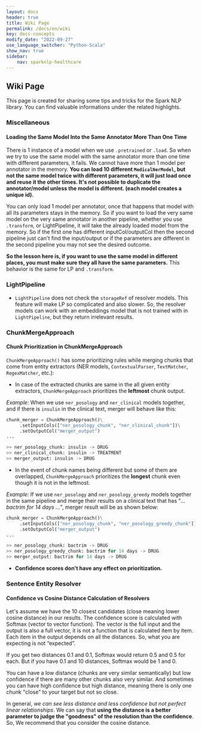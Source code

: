 ```yaml
---
layout: docs
header: true
title: Wiki Page
permalink: /docs/en/wiki
key: docs-concepts
modify_date: "2022-09-27"
use_language_switcher: "Python-Scala"
show_nav: true
sidebar:
    nav: sparknlp-healthcare
---
```


<div class="h3-box" markdown="1">

## Wiki Page

This page is created for sharing some tips and tricks for the Spark NLP library. You can find valuable informations under the related highlights.

</div>
<div class="h3-box" markdown="1">

### Miscellaneous

#### Loading the Same Model Into the Same Annotator More Than One Time

There is 1 instance of a model when we use `.pretrained` or `.load`. So when we try to use the same model with the same annotator more than one time with different parameters, it fails. We cannot have more than 1 model per annotator in the memory. **You can load 10 different `MedicalNerModel`, but not the same model twice with different parameters, it will just load once and reuse it the other times. It's not possible to duplicate the annotator/model unless the model is different. (each model creates a unique id).**

You can only load 1 model per annotator, once that happens that model with all its parameters stays in the memory. So if you want to load the very same model on the very same annotator in another pipeline, whether you use `.transform`, or LightPipeline, it will take the already loaded model from the memory. So if the first one has different inputCol/outputCol then the second pipeline just can't find the input/output or if the parameters are different in the second pipeline you may not see the desired outcome.

**So the lesson here is, if you want to use the same model in different places, you must make sure they all have the same parameters.** This behavior is the same for LP and `.transform`.

</div>
<div class="h3-box" markdown="1">

### LightPipeline

+ `LightPipeline` does not check the `storageRef` of resolver models. This feature will make LP so complicated and also slower. So, the resolver models can work with an embeddings model that is not trained with in `LightPipeline`, but they return irrelevant results.

</div>
<div class="h3-box" markdown="1">

### ChunkMergeApproach

#### Chunk Prioritization in ChunkMergeApproach
`ChunkMergeApproach()` has some prioritizing rules while merging chunks that come from entity extractors (NER models, `ContextualParser`, `TextMatcher`, `RegexMatcher`, etc.):

+ In case of the extracted chunks are same in the all given entity extractors, `ChunkMergeApproach` prioritizes the **leftmost** chunk output.

 *Example:* When we use `ner_posology` and `ner_clinical` models together, and if there is `insulin` in the clinical text, merger will behave like this:
 ```python
 chunk_merger = ChunkMergeApproach()\
      .setInputCols(["ner_posology_chunk", "ner_clinical_chunk"])\
      .setOutputCol("merger_output")
 ...

 >> ner_posology_chunk: insulin -> DRUG
 >> ner_clinical_chunk: insulin -> TREATMENT
 >> merger_output: insulin -> DRUG
 ```

+ In the event of chunk names being different but some of them are overlapped, `ChunkMergeApproach` prioritizes the **longest** chunk even though it is not in the leftmost.

 *Example:* If we use `ner_posology` and `ner_posology_greedy` models together in the same pipeline and merge their results on a clinical text that has "*... bactrim for 14 days ...*", merger result will be as shown below:

 ```python
 chunk_merger = ChunkMergeApproach()\
      .setInputCols(["ner_posology_chunk", "ner_posology_greedy_chunk"])\
      .setOutputCol("merger_output")
 ...

 >> ner_posology_chunk: bactrim -> DRUG
 >> ner_posology_greedy_chunk: bactrim for 14 days -> DRUG
 >> merger_output: bactrim for 14 days -> DRUG
 ```

 + **Confidence scores don't have any effect on prioritization.**

</div>
<div class="h3-box" markdown="1">

### Sentence Entity Resolver

#### Confidence vs Cosine Distance Calculation of Resolvers

Let's assume we have the 10 closest candidates (close meaning lower cosine distance) in our results. The confidence score is calculated with Softmax (vector to vector function). The vector is the full input and the output is also a full vector, it is not a function that is calculated item by item. Each item in the output depends on all the distances. So, what you are expecting is not “expected”.

If you get two distances 0.1 and 0.1, Softmax would return 0.5 and 0.5 for each. But if you have 0.1 and 10 distances, Softmax would be 1 and 0.

You can have a low distance (chunks are very similar semantically) but low confidence if there are many other chunks also very similar. And sometimes you can have high confidence but high distance, meaning there is only one chunk "close" to your target but not so close.

In general, *we can see less distance and less confidence but not perfect linear relationships*. We can say that **using the distance is a better parameter to judge the "goodness" of the resolution than the confidence**. So, We recommend that you consider the cosine distance.

</div>